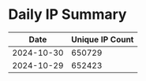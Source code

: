 # Daily IP Summary
| Date | Unique IP Count |
|----|----|
| 2024-10-30 | 650729 |
| 2024-10-29 | 652423 |